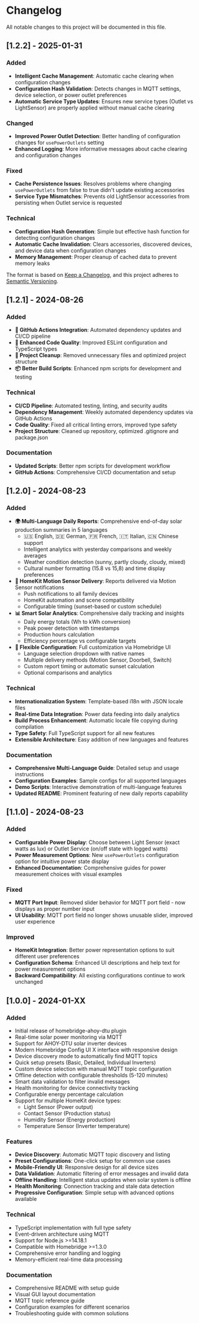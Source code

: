 # Changelog

All notable changes to this project will be documented in this file.

## [1.2.2] - 2025-01-31

### Added
- **Intelligent Cache Management**: Automatic cache clearing when configuration changes
- **Configuration Hash Validation**: Detects changes in MQTT settings, device selection, or power outlet preferences
- **Automatic Service Type Updates**: Ensures new service types (Outlet vs LightSensor) are properly applied without manual cache clearing

### Changed
- **Improved Power Outlet Detection**: Better handling of configuration changes for `usePowerOutlets` setting
- **Enhanced Logging**: More informative messages about cache clearing and configuration changes

### Fixed
- **Cache Persistence Issues**: Resolves problems where changing `usePowerOutlets` from false to true didn't update existing accessories
- **Service Type Mismatches**: Prevents old LightSensor accessories from persisting when Outlet service is requested

### Technical
- **Configuration Hash Generation**: Simple but effective hash function for detecting configuration changes
- **Automatic Cache Invalidation**: Clears accessories, discovered devices, and device data when configuration changes
- **Memory Management**: Proper cleanup of cached data to prevent memory leaks

The format is based on [Keep a Changelog](https://keepachangelog.com/en/1.0.0/),
and this project adheres to [Semantic Versioning](https://semver.org/spec/v2.0.0.html).

## [1.2.1] - 2024-08-26

### Added
- **🚀 GitHub Actions Integration**: Automated dependency updates and CI/CD pipeline
- **🔧 Enhanced Code Quality**: Improved ESLint configuration and TypeScript types
- **📁 Project Cleanup**: Removed unnecessary files and optimized project structure
- **📦 Better Build Scripts**: Enhanced npm scripts for development and testing

### Technical
- **CI/CD Pipeline**: Automated testing, linting, and security audits
- **Dependency Management**: Weekly automated dependency updates via GitHub Actions
- **Code Quality**: Fixed all critical linting errors, improved type safety
- **Project Structure**: Cleaned up repository, optimized .gitignore and package.json

### Documentation
- **Updated Scripts**: Better npm scripts for development workflow
- **GitHub Actions**: Comprehensive CI/CD documentation and setup

## [1.2.0] - 2024-08-23

### Added
- **🌍 Multi-Language Daily Reports**: Comprehensive end-of-day solar production summaries in 5 languages
  - 🇺🇸 English, 🇩🇪 German, 🇫🇷 French, 🇮🇹 Italian, 🇨🇳 Chinese support
  - Intelligent analytics with yesterday comparisons and weekly averages
  - Weather condition detection (sunny, partly cloudy, cloudy, mixed)
  - Cultural number formatting (15.8 vs 15,8) and time display preferences
- **📱 HomeKit Motion Sensor Delivery**: Reports delivered via Motion Sensor notifications
  - Push notifications to all family devices
  - HomeKit automation and scene compatibility
  - Configurable timing (sunset-based or custom schedule)
- **📊 Smart Solar Analytics**: Comprehensive daily tracking and insights
  - Daily energy totals (Wh to kWh conversion)
  - Peak power detection with timestamps
  - Production hours calculation
  - Efficiency percentage vs configurable targets
- **🔧 Flexible Configuration**: Full customization via Homebridge UI
  - Language selection dropdown with native names
  - Multiple delivery methods (Motion Sensor, Doorbell, Switch)
  - Custom report timing or automatic sunset calculation
  - Optional comparisons and analytics

### Technical
- **Internationalization System**: Template-based i18n with JSON locale files
- **Real-time Data Integration**: Power data feeding into daily analytics
- **Build Process Enhancement**: Automatic locale file copying during compilation
- **Type Safety**: Full TypeScript support for all new features
- **Extensible Architecture**: Easy addition of new languages and features

### Documentation
- **Comprehensive Multi-Language Guide**: Detailed setup and usage instructions
- **Configuration Examples**: Sample configs for all supported languages
- **Demo Scripts**: Interactive demonstration of multi-language features
- **Updated README**: Prominent featuring of new daily reports capability

## [1.1.0] - 2024-08-23

### Added
- **Configurable Power Display**: Choose between Light Sensor (exact watts as lux) or Outlet Service (on/off state with logged watts)
- **Power Measurement Options**: New `usePowerOutlets` configuration option for intuitive power state display
- **Enhanced Documentation**: Comprehensive guides for power measurement choices with visual examples

### Fixed
- **MQTT Port Input**: Removed slider behavior for MQTT port field - now displays as proper number input
- **UI Usability**: MQTT port field no longer shows unusable slider, improved user experience

### Improved
- **HomeKit Integration**: Better power representation options to suit different user preferences
- **Configuration Schema**: Enhanced UI descriptions and help text for power measurement options
- **Backward Compatibility**: All existing configurations continue to work unchanged

## [1.0.0] - 2024-01-XX

### Added
- Initial release of homebridge-ahoy-dtu plugin
- Real-time solar power monitoring via MQTT
- Support for AHOY-DTU solar inverter devices
- Modern Homebridge Config UI X interface with responsive design
- Device discovery mode to automatically find MQTT topics
- Quick setup presets (Basic, Detailed, Individual Inverters)
- Custom device selection with manual MQTT topic configuration
- Offline detection with configurable thresholds (5-120 minutes)
- Smart data validation to filter invalid messages
- Health monitoring for device connectivity tracking
- Configurable energy percentage calculation
- Support for multiple HomeKit device types:
  - Light Sensor (Power output)
  - Contact Sensor (Production status)
  - Humidity Sensor (Energy production)
  - Temperature Sensor (Inverter temperature)

### Features
- **Device Discovery**: Automatic MQTT topic discovery and listing
- **Preset Configurations**: One-click setup for common use cases
- **Mobile-Friendly UI**: Responsive design for all device sizes
- **Data Validation**: Automatic filtering of error messages and invalid data
- **Offline Handling**: Intelligent status updates when solar system is offline
- **Health Monitoring**: Connection tracking and stale data detection
- **Progressive Configuration**: Simple setup with advanced options available

### Technical
- TypeScript implementation with full type safety
- Event-driven architecture using MQTT
- Support for Node.js >=14.18.1
- Compatible with Homebridge >=1.3.0
- Comprehensive error handling and logging
- Memory-efficient real-time data processing

### Documentation
- Comprehensive README with setup guide
- Visual GUI layout documentation
- MQTT topic reference guide
- Configuration examples for different scenarios
- Troubleshooting guide with common solutions